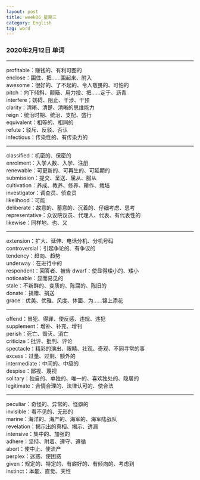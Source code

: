 ```yaml
---
layout: post  
title: week06 星期三  
category: English  
tag: word  
---
```

### 2020年2月12日 单词
- - -
profitable：赚钱的、有利可图的  
enclose：围住、把……围起来、附入  
awesome：很好的、了不起的、令人敬畏的、可怕的  
pitch：向下倾斜、颠簸、用力投、把……定于、沥青  
interfere；妨碍、阻止、干涉、干预  
clarity：清晰、清楚、清晰的思维能力  
reign：统治时期、统治、支配、盛行  
equivalent：相等的、相同的  
refute：驳斥、反驳、否认  
infectious：传染性的、有传染力的  
- - -
classified：机密的、保密的  
enrolment：入学人数、入学、注册  
renewable：可更新的、可再生的、可延期的  
submission：提交、呈送、屈从、服从  
cultivation：养成、教养、修养、耕作、栽培  
investigator：调查员、侦查员  
likelihood：可能  
deliberate：故意的、蓄意的、沉着的、仔细考虑、思考  
representative：众议院议员、代理人、代表、有代表性的  
likewise：同样地、也、又  
- - -
extension：扩大、延伸、电话分机、分机号码  
controversial：引起争论的、有争议的  
tendency：趋向、趋势  
underway：在进行中的  
respondent：回答者、被告 
dwarf：使显得矮小的、矮小  
noticeable：显而易见的  
stale：不新鲜的、变质的、陈腐的、陈旧的  
donate：捐赠、捐送  
grace：优美、优雅、风度、体面、为……锦上添花  
- - -
offend：冒犯、得罪、使反感、违规、违犯  
supplement：增补、补充、增刊  
perish：死亡、毁灭、消亡  
criticize：批评、批判、评论  
spectacle：精彩的演出、眼睛、壮观、奇观、不同寻常的事  
excess：过量、过剩、额外的  
intermediate：中间的、中级的  
despise：鄙视、蔑视  
solitary：独自的、单独的、唯一的、喜欢独处的、隐居的  
legitimate：合情合理的、法律认可的、使合法  
- - -
peculiar：奇怪的、异常的、怪癖的  
invisible：看不见的、无形的  
marine：海洋的、海产的、海军的、海军陆战队  
revelation：揭示出的真相、揭示、透漏  
intensive：集中的、加强的  
adhere：坚持、附着、遵守、遵循  
abort：使中止、使流产  
perplex：迷惑、使困惑  
given：规定的、特定的、有癖好的、有倾向的、考虑到  
instinct：本能、直觉、天性